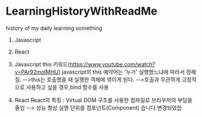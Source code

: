 # LearningHistoryWithReadMe
history of my daily learning something
1. Javascript
2. React

1. Javascript
this 키워드(https://www.youtube.com/watch?v=PAr92molMHU)
javascript의 this 예약어는 '누가' 실행했느냐에 따라서 정해짐.
-->this는 호출했을 때 실행한 객체에 엮이게 된다.
-->호출과 무관하게 고정적으로 사용하고 싶을 경우,bind 함수를 사용

2. React
React의 특징 : Virtual DOM 구조를 사용한 컴파일로 브라우저의 부담을 줄임
--> 성능 향상
실행 단위를 컴포넌트(Component)
습니다.변경되었씁
